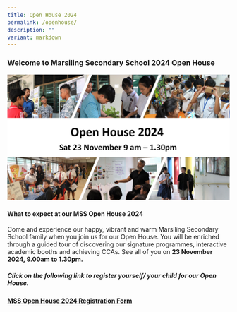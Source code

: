 ```yaml
---
title: Open House 2024
permalink: /openhouse/
description: ""
variant: markdown
---
```

### **Welcome to Marsiling Secondary School 2024 Open House**

![](/images/Open_House_Website_POster.png)

#### What to expect at our MSS Open House 2024

Come and experience our happy, vibrant and warm Marsiling Secondary School family when you join us for our Open House. You will be enriched through a guided tour of discovering our signature programmes, interactive academic booths and achieving CCAs. See all of you on **23 November 2024, 9.00am to 1.30pm.**

#####  Click on the following link to register yourself/ your child for our Open House.  <br>     
**[MSS Open House 2024 Registration Form](https://forms.gle/aVn55DjPHJ6uHCRFA)**
